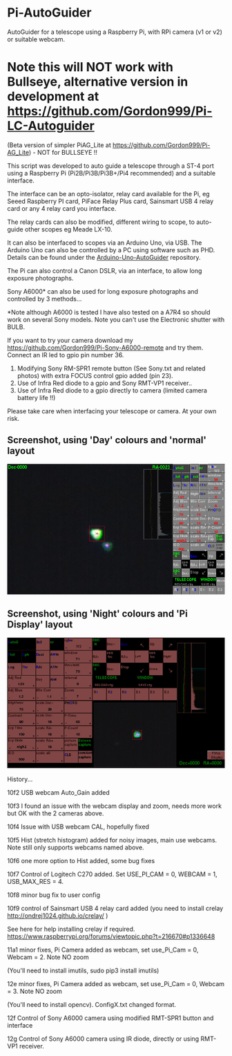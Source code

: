 # Pi-AutoGuider
AutoGuider for a telescope using a Raspberry Pi, with RPi camera (v1 or v2) or suitable webcam.

# Note this will NOT work with Bullseye, alternative version in development at https://github.com/Gordon999/Pi-LC-Autoguider

(Beta version of simpler PiAG_Lite at https://github.com/Gordon999/Pi-AG_Lite) - NOT for BULLSEYE !!

This script was developed to auto guide a telescope through a ST-4 port using a Raspberry Pi (Pi2B/Pi3B/Pi3B+/Pi4 recommended) 
and a suitable interface.

The interface can be an opto-isolator, relay card available for the Pi, eg Seeed Raspberry PI card, 
PiFace Relay Plus card, Sainsmart USB 4 relay card or any 4 relay card you interface.

The relay cards can also be modified, different wiring to scope, to auto-guide other scopes eg Meade LX-10.

It can also be interfaced to scopes via an Arduino Uno, via USB. 
The Arduino Uno can also be controlled by a PC using software such as PHD. Details can be found under the [Arduino-Uno-AutoGuider](https://github.com/Gordon999/Arduino-Uno-AutoGuider) repository.

The Pi can also control a Canon DSLR, via an interface, to allow long exposure photographs.

Sony A6000* can also be used for long exposure photographs and controlled by 3 methods...

*Note although A6000 is tested I have also tested on a A7R4 so should work on several Sony models.
 Note you can't use the Electronic shutter with BULB.

If you want to try your camera download my https://github.com/Gordon999/Pi-Sony-A6000-remote and try them.
Connect an IR led to gpio pin number 36.

1) Modifying Sony RM-SPR1 remote button (See Sony.txt and related photos) with extra FOCUS control gpio added (pin 23). 
2) Use of Infra Red diode to a gpio and Sony RMT-VP1 receiver..
3) Use of Infra Red diode to a gpio directly to camera (limited camera battery life !!)

Please take care when interfacing your telescope or camera. At your own risk.

## Screenshot, using 'Day' colours and 'normal' layout

![screenshot](scr_pic7.jpg)

## Screenshot, using 'Night' colours and 'Pi Display' layout
![screenshot](scr_pic9.jpg)

History...

10f2 USB webcam Auto_Gain added

10f3 I found an issue with the webcam display and zoom, needs more work but OK with the 2 cameras above.

10f4 Issue with USB webcam CAL, hopefully fixed

10f5 Hist (stretch histogram) added for noisy images, main use webcams. Note still only supports webcams named above.

10f6 one more option to Hist added, some bug fixes

10f7 Control of Logitech C270 added. Set USE_PI_CAM = 0, WEBCAM = 1, USB_MAX_RES = 4.

10f8 minor bug fix to user config

10f9 control of Sainsmart USB 4 relay card added (you need to install crelay http://ondrej1024.github.io/crelay/ )

See here for help installing crelay if required. https://www.raspberrypi.org/forums/viewtopic.php?t=216670#p1336648

11a1 minor fixes, Pi Camera added as webcam, set use_Pi_Cam = 0, Webcam = 2. Note NO zoom

(You'll need to install imutils, sudo pip3 install imutils)

12e minor fixes, Pi Camera added as webcam, set use_Pi_Cam = 0, Webcam = 3. Note NO zoom

(You'll need to install opencv). ConfigX.txt changed format.

12f Control of Sony A6000 camera using modified RMT-SPR1 button and interface

12g Control of Sony A6000 camera using IR diode, directly or using RMT-VP1 receiver.

